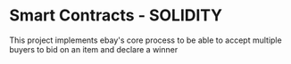 # Smart Contracts - SOLIDITY

This project implements ebay's core process to be able to accept multiple buyers to bid on an item and declare a winner
